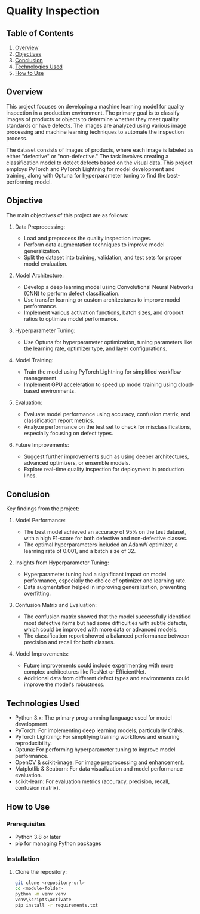 # Quality Inspection

## Table of Contents

1. [Overview](#overview)
2. [Objectives](#objective)
3. [Conclusion](#conclusion)
4. [Technologies Used](#technologies-used)
5. [How to Use](#how-to-use)

## Overview

This project focuses on developing a machine learning model for quality inspection in a production environment. The primary goal is to classify images of products or objects to determine whether they meet quality standards or have defects. The images are analyzed using various image processing and machine learning techniques to automate the inspection process.

The dataset consists of images of products, where each image is labeled as either "defective" or "non-defective." The task involves creating a classification model to detect defects based on the visual data. This project employs PyTorch and PyTorch Lightning for model development and training, along with Optuna for hyperparameter tuning to find the best-performing model.

## Objective

The main objectives of this project are as follows:

1. Data Preprocessing:

   - Load and preprocess the quality inspection images.
   - Perform data augmentation techniques to improve model generalization.
   - Split the dataset into training, validation, and test sets for proper model evaluation.

2. Model Architecture:

   - Develop a deep learning model using Convolutional Neural Networks (CNN) to perform defect classification.
   - Use transfer learning or custom architectures to improve model performance.
   - Implement various activation functions, batch sizes, and dropout ratios to optimize model performance.

3. Hyperparameter Tuning:

   - Use Optuna for hyperparameter optimization, tuning parameters like the learning rate, optimizer type, and layer configurations.

4. Model Training:

   - Train the model using PyTorch Lightning for simplified workflow management.
   - Implement GPU acceleration to speed up model training using cloud-based environments.

5. Evaluation:

   - Evaluate model performance using accuracy, confusion matrix, and classification report metrics.
   - Analyze performance on the test set to check for misclassifications, especially focusing on defect types.

6. Future Improvements:
   - Suggest further improvements such as using deeper architectures, advanced optimizers, or ensemble models.
   - Explore real-time quality inspection for deployment in production lines.

## Conclusion

Key findings from the project:

1. Model Performance:

   - The best model achieved an accuracy of 95% on the test dataset, with a high F1-score for both defective and non-defective classes.
   - The optimal hyperparameters included an AdamW optimizer, a learning rate of 0.001, and a batch size of 32.

2. Insights from Hyperparameter Tuning:

   - Hyperparameter tuning had a significant impact on model performance, especially the choice of optimizer and learning rate.
   - Data augmentation helped in improving generalization, preventing overfitting.

3. Confusion Matrix and Evaluation:

   - The confusion matrix showed that the model successfully identified most defective items but had some difficulties with subtle defects, which could be improved with more data or advanced models.
   - The classification report showed a balanced performance between precision and recall for both classes.

4. Model Improvements:
   - Future improvements could include experimenting with more complex architectures like ResNet or EfficientNet.
   - Additional data from different defect types and environments could improve the model's robustness.

## Technologies Used

- Python 3.x: The primary programming language used for model development.
- PyTorch: For implementing deep learning models, particularly CNNs.
- PyTorch Lightning: For simplifying training workflows and ensuring reproducibility.
- Optuna: For performing hyperparameter tuning to improve model performance.
- OpenCV & scikit-image: For image preprocessing and enhancement.
- Matplotlib & Seaborn: For data visualization and model performance evaluation.
- scikit-learn: For evaluation metrics (accuracy, precision, recall, confusion matrix).

## How to Use

### Prerequisites

- Python 3.8 or later
- pip for managing Python packages

### Installation

1. Clone the repository:

   ```bash
   git clone <repository-url>
   cd <module-folder>
   python -m venv venv
   venv\Scripts\activate
   pip install -r requirements.txt
   ```
